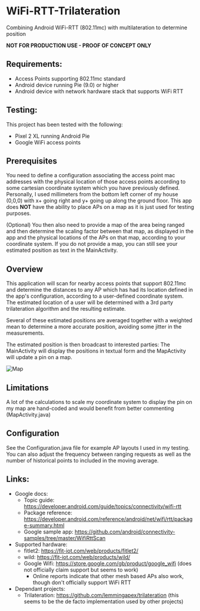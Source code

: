 # WiFi-RTT-Trilateration
Combining Android WiFi-RTT (802.11mc) with multilateration to determine position

**NOT FOR PRODUCTION USE - PROOF OF CONCEPT ONLY**

## Requirements:
- Access Points supporting 802.11mc standard
- Android device running Pie (9.0) or higher
- Android device with network hardware stack that supports WiFi RTT

## Testing:
This project has been tested with the following:
- Pixel 2 XL running Android Pie
- Google WiFi access points

## Prerequisites
You need to define a configuration associating the access point mac addresses with the physical location of those access points according to some cartesian coordinate system which you have previously defined.  Personally, I used millimeters from the bottom left corner of my house (0,0,0) with x+ going right and y+ going up along the ground floor.  This app does **NOT** have the ability to place APs on a map as it is just used for testing purposes.  

(Optional) You then also need to provide a map of the area being ranged and then determine the scaling factor between that map, as displayed in the app and the physical locations of the APs on that map, according to your coordinate system.  If you do not provide a map, you can still see your estimated position as text in the MainActivity.

## Overview
This application will scan for nearby access points that support 802.11mc and determine the distances to any AP which has had its location defined in the app's configuration, according to a user-defined coordinate system.  The estimated location of a user will be determined with a 3rd party trilateration algorithm and the resulting estimate.  

Several of these estimated positions are averaged together with a weighted mean to determine a more accurate position, avoiding some jitter in the measurements.

The estimated position is then broadcast to interested parties: The MainActivity will display the positions in textual form and the MapActivity will update a pin on a map.

![Map](https://raw.githubusercontent.com/darryncampbell/WiFi-RTT-Trilateration/master/screenshots/map.png?raw=true)

## Limitations
A lot of the calculations to scale my coordinate system to display the pin on my map are hand-coded and would benefit from better commenting (MapActivity.java)

## Configuration
See the Configuration.java file for example AP layouts I used in my testing.  You can also adjust the frequency between ranging requests as well as the number of historical points to included in the moving average.

## Links:
- Google docs:
  - Topic guide: https://developer.android.com/guide/topics/connectivity/wifi-rtt
  - Package reference: https://developer.android.com/reference/android/net/wifi/rtt/package-summary.html
  - Google sample app: https://github.com/android/connectivity-samples/tree/master/WifiRttScan
- Supported hardware:
  - fitlet2: https://fit-iot.com/web/products/fitlet2/
  - wild: https://fit-iot.com/web/products/wild/
  - Google Wifi: https://store.google.com/gb/product/google_wifi (does not officially claim support but seems to work)
    - Online reports indicate that other mesh based APs also work, though don't officially support WiFi RTT
- Dependant projects:
  - Trilateration: https://github.com/lemmingapex/trilateration (this seems to be the de facto implementation used by other projects)

